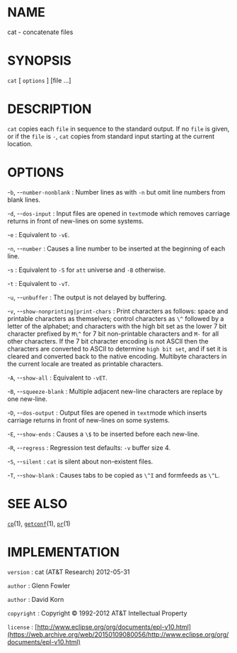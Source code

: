 # NAME

cat - concatenate files

# SYNOPSIS

`cat` \[ `options` \] \[file ...\]

# DESCRIPTION

`cat` copies each `file` in sequence to the standard output. If no
`file` is given, or if the `file` is `-`, `cat` copies from standard
input starting at the current location.

# OPTIONS

-`b`, --`number-nonblank`
:   Number lines as with `-n` but omit line numbers from blank lines.

-`d`, --`dos-input`
:   Input files are opened in `text`mode which removes carriage returns
    in front of new-lines on some systems.

-`e`
: Equivalent to `-vE`.

-`n`, --`number`
:   Causes a line number to be inserted at the beginning of each line.

-`s`
: Equivalent to `-S` for `att` universe and `-B` otherwise.

-`t`
: Equivalent to `-vT`.

-`u`, --`unbuffer`
:   The output is not delayed by buffering.

-`v`, --`show-nonprinting|print-chars`
:   Print characters as follows: space and printable characters as
    themselves; control characters as `\^` followed by a letter of the
    alphabet; and characters with the high bit set as the lower 7 bit
    character prefixed by `M\^` for 7 bit non-printable characters and
    `M-` for all other characters. If the 7 bit character encoding is
    not ASCII then the characters are converted to ASCII to determine
    `high bit set`, and if set it is cleared and converted back to the
    native encoding. Multibyte characters in the current locale are
    treated as printable characters.

-`A`, --`show-all`
:   Equivalent to `-vET`.

-`B`, --`squeeze-blank`
:   Multiple adjacent new-line characters are replace by one new-line.

-`D`, --`dos-output`
:   Output files are opened in `text`mode which inserts carriage returns
    in front of new-lines on some systems.

-`E`, --`show-ends`
:   Causes a `\$` to be inserted before each new-line.

-`R`, --`regress`
:   Regression test defaults: `-v` buffer size 4.

-`S`, --`silent`
:   `cat` is silent about non-existent files.

-`T`, --`show-blank`
:   Causes tabs to be copied as `\^I` and formfeeds as `\^L`.

# SEE ALSO

[`cp`](/web/20150109080056/http://www2.research.att.com:80/~astopen/man/man1/cp.html)(1),
[`getconf`](/web/20150109080056/http://www2.research.att.com:80/~astopen/man/man1/getconf.html)(1),
[`pr`](/web/20150109080056/http://www2.research.att.com:80/~astopen/man/man1/pr.html)(1)

# IMPLEMENTATION

`version`
:   cat (AT&T Research) 2012-05-31

`author`
:   Glenn Fowler

`author`
:   David Korn

`copyright`
:   Copyright © 1992-2012 AT&T Intellectual Property

`license`
:   [http://www.eclipse.org/org/documents/epl-v10.html](https://web.archive.org/web/20150109080056/http://www.eclipse.org/org/documents/epl-v10.html)


